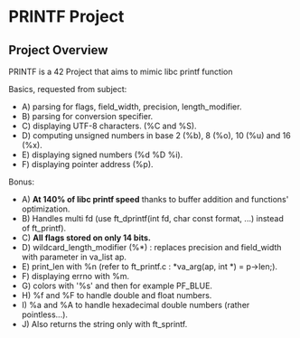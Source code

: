 # PRINTF Project

## Project Overview
PRINTF is a 42 Project that aims to mimic libc printf function

Basics, requested from subject:
* A) parsing for flags, field_width, precision, length_modifier.
* B) parsing for conversion specifier.
* C) displaying UTF-8 characters. (%C and %S).
* D) computing unsigned numbers in base 2 (%b), 8 (%o), 10 (%u) and 16 (%x).
* E) displaying signed numbers (%d %D %i).
* F) displaying pointer address (%p).

Bonus:
* A) <strong>At 140% of libc printf speed</strong> thanks to buffer addition and functions' optimization.
* B) Handles multi fd (use ft_dprintf(int fd, char const format, ...) instead of ft_printf).
* C) <strong>All flags stored on only 14 bits.</strong>
* D) wildcard_length_modifier (%*) : replaces precision and field_width with parameter in va_list ap.
* E) print_len with %n (refer to ft_printf.c : *va_arg(ap, int *) = p->len;).
* F) displaying errno with %m.
* G) colors with '%s' and then for example PF_BLUE.
* H) %f and %F to handle double and float numbers.
* I) %a and %A to handle hexadecimal double numbers (rather pointless...).
* J) Also returns the string only with ft_sprintf.
